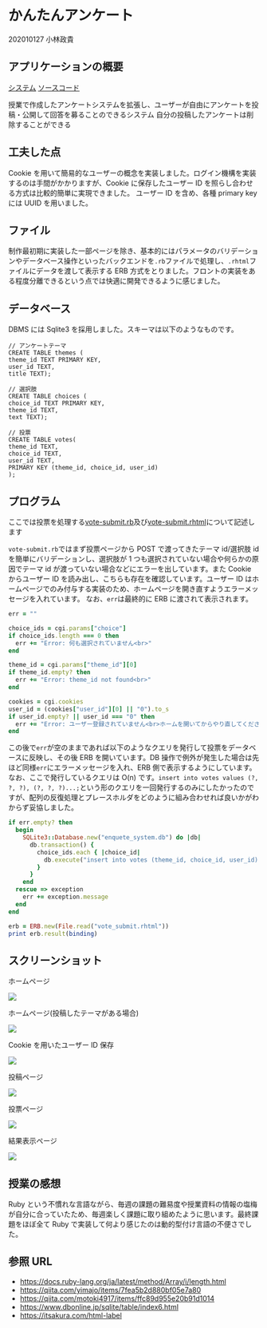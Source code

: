 # かんたんアンケート

202010127 小林政貴

## アプリケーションの概要

[システム](http://cgi.u.tsukuba.ac.jp/~s2010127/wp/enquete_system/index.rb)
[ソースコード](https://github.com/mkobayashime/wp-2020)

授業で作成したアンケートシステムを拡張し、ユーザーが自由にアンケートを投稿・公開して回答を募ることのできるシステム
自分の投稿したアンケートは削除することができる

## 工夫した点

Cookie を用いて簡易的なユーザーの概念を実装しました。ログイン機構を実装するのは手間がかかりますが、Cookie に保存したユーザー ID を照らし合わせる方式は比較的簡単に実現できました。
ユーザー ID を含め、各種 primary key には UUID を用いました。

## ファイル

制作最初期に実装した一部ページを除き、基本的にはパラメータのバリデーションやデータベース操作といったバックエンドを`.rb`ファイルで処理し、`.rhtml`ファイルにデータを渡して表示する ERB 方式をとりました。フロントの実装をある程度分離できるという点では快適に開発できるように感じました。

## データベース

DBMS には Sqlite3 を採用しました。スキーマは以下のようなものです。

```
// アンケートテーマ
CREATE TABLE themes (
theme_id TEXT PRIMARY KEY,
user_id TEXT,
title TEXT);

// 選択肢
CREATE TABLE choices (
choice_id TEXT PRIMARY KEY,
theme_id TEXT,
text TEXT);

// 投票
CREATE TABLE votes(
theme_id TEXT,
choice_id TEXT,
user_id TEXT,
PRIMARY KEY (theme_id, choice_id, user_id)
);
```

## プログラム

ここでは投票を処理する[vote-submit.rb](https://github.com/mkobayashime/wp-2020/blob/af9f266f15b16e7b571c4eee3ef0606ab743a80c/vote_submit.rb)及び[vote-submit.rhtml](https://github.com/mkobayashime/wp-2020/blob/af9f266f15b16e7b571c4eee3ef0606ab743a80c/vote_submit.rhtml)について記述します

`vote-submit.rb`ではまず投票ページから POST で渡ってきたテーマ id/選択肢 id を簡単にバリデーションし、選択肢が 1 つも選択されていない場合や何らかの原因でテーマ id が渡っていない場合などにエラーを出しています。また Cookie からユーザー ID を読み出し、こちらも存在を確認しています。ユーザー ID はホームページでのみ付与する実装のため、ホームページを開き直すようエラーメッセージを入れています。
なお、`err`は最終的に ERB に渡されて表示されます。

```Ruby
err = ""

choice_ids = cgi.params["choice"]
if choice_ids.length === 0 then
  err += "Error: 何も選択されていません<br>"
end

theme_id = cgi.params["theme_id"][0]
if theme_id.empty? then
  err += "Error: theme_id not found<br>"
end

cookies = cgi.cookies
user_id = (cookies["user_id"][0] || "0").to_s
if user_id.empty? || user_id === "0" then
  err += "Error: ユーザー登録されていません<br>ホームを開いてからやり直してください<br>"
end
```

この後で`err`が空のままであれば以下のようなクエリを発行して投票をデータベースに反映し、その後 ERB を開いています。DB 操作で例外が発生した場合は先ほど同様`err`にエラーメッセージを入れ、ERB 側で表示するようにしています。
なお、ここで発行しているクエリは O(n) です。`insert into votes values (?, ?, ?), (?, ?, ?)...;`という形のクエリを一回発行するのみにしたかったのですが、配列の反復処理とプレースホルダをどのように組み合わせれば良いかがわからず妥協しました。

```Ruby
if err.empty? then
  begin
    SQLite3::Database.new("enquete_system.db") do |db|
      db.transaction() {
        choice_ids.each { |choice_id|
          db.execute("insert into votes (theme_id, choice_id, user_id) values (?, ?, ?);", theme_id, choice_id, user_id)
        }
      }
    end
  rescue => exception
    err += exception.message
  end
end

erb = ERB.new(File.read("vote_submit.rhtml"))
print erb.result(binding)
```

## スクリーンショット

ホームページ

![](./img/home1.png)

ホームページ(投稿したテーマがある場合)

![](./img/home2.png)

Cookie を用いたユーザー ID 保存

![](./img/cookie.png)

投稿ページ

![](./img/create.png)

投票ページ

![](./img/vote.png)

結果表示ページ

![](./img/result.png)

## 授業の感想

Ruby という不慣れな言語ながら、毎週の課題の難易度や授業資料の情報の塩梅が自分に合っていたため、毎週楽しく課題に取り組めたように思います。最終課題をほぼ全て Ruby で実装して何より感じたのは動的型付け言語の不便さでした。

## 参照 URL

- https://docs.ruby-lang.org/ja/latest/method/Array/i/length.html
- https://qiita.com/yimajo/items/7fea5b2d880bf05e7a80
- https://qiita.com/motoki4917/items/ffc89d955e20b91d1014
- https://www.dbonline.jp/sqlite/table/index6.html
- https://itsakura.com/html-label
